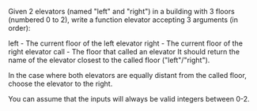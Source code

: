 Given 2 elevators (named "left" and "right") in a building with 3 floors (numbered 0 to 2), write a function elevator accepting 3 arguments (in order):

left - The current floor of the left elevator
right - The current floor of the right elevator
call - The floor that called an elevator
It should return the name of the elevator closest to the called floor ("left"/"right").

In the case where both elevators are equally distant from the called floor, choose the elevator to the right.

You can assume that the inputs will always be valid integers between 0-2.